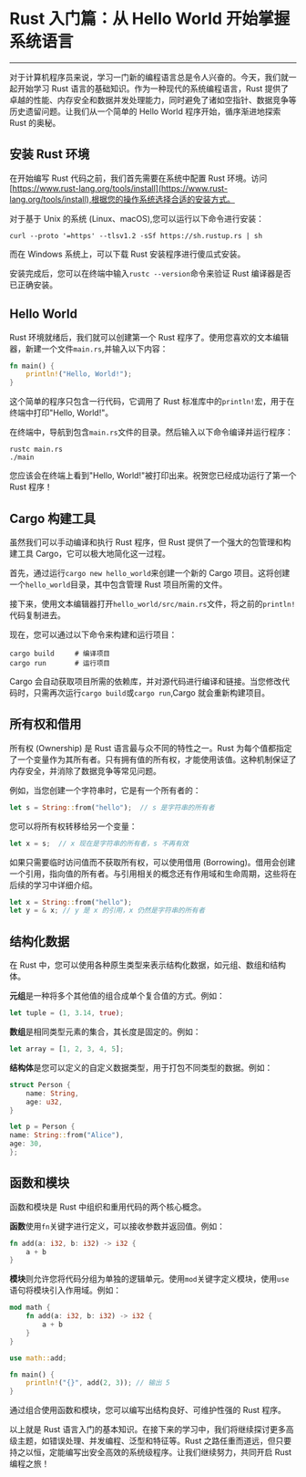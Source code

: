 # Rust 入门篇：从 Hello World 开始掌握系统语言

---

对于计算机程序员来说，学习一门新的编程语言总是令人兴奋的。今天，我们就一起开始学习 Rust 语言的基础知识。作为一种现代的系统编程语言，Rust
提供了卓越的性能、内存安全和数据并发处理能力，同时避免了诸如空指针、数据竞争等历史遗留问题。让我们从一个简单的 Hello World
程序开始，循序渐进地探索 Rust 的奥秘。

## 安装 Rust 环境

在开始编写 Rust 代码之前，我们首先需要在系统中配置 Rust
环境。访问[https://www.rust-lang.org/tools/install](https://www.rust-lang.org/tools/install),根据您的操作系统选择合适的安装方式。

对于基于 Unix 的系统 (Linux、macOS),您可以运行以下命令进行安装：

```
curl --proto '=https' --tlsv1.2 -sSf https://sh.rustup.rs | sh
```

而在 Windows 系统上，可以下载 Rust 安装程序进行傻瓜式安装。

安装完成后，您可以在终端中输入`rustc --version`命令来验证 Rust 编译器是否已正确安装。

## Hello World

Rust 环境就绪后，我们就可以创建第一个 Rust 程序了。使用您喜欢的文本编辑器，新建一个文件`main.rs`,并输入以下内容：

```rust
fn main() {
    println!("Hello, World!");
}
```

这个简单的程序只包含一行代码，它调用了 Rust 标准库中的`println!`宏，用于在终端中打印"Hello, World!"。

在终端中，导航到包含`main.rs`文件的目录。然后输入以下命令编译并运行程序：

```
rustc main.rs
./main
```

您应该会在终端上看到"Hello, World!"被打印出来。祝贺您已经成功运行了第一个 Rust 程序！

## Cargo 构建工具

虽然我们可以手动编译和执行 Rust 程序，但 Rust 提供了一个强大的包管理和构建工具 Cargo，它可以极大地简化这一过程。

首先，通过运行`cargo new hello_world`来创建一个新的 Cargo 项目。这将创建一个`hello_world`目录，其中包含管理 Rust 项目所需的文件。

接下来，使用文本编辑器打开`hello_world/src/main.rs`文件，将之前的`println!`代码复制进去。

现在，您可以通过以下命令来构建和运行项目：

```
cargo build     # 编译项目
cargo run       # 运行项目
```

Cargo 会自动获取项目所需的依赖库，并对源代码进行编译和链接。当您修改代码时，只需再次运行`cargo build`或`cargo run`,Cargo
就会重新构建项目。

## 所有权和借用

所有权 (Ownership) 是 Rust 语言最与众不同的特性之一。Rust 为每个值都指定了一个变量作为其所有者。只有拥有值的所有权，才能使用该值。这种机制保证了内存安全，并消除了数据竞争等常见问题。

例如，当您创建一个字符串时，它是有一个所有者的：

```rust
let s = String::from("hello");  // s 是字符串的所有者
```

您可以将所有权转移给另一个变量：

```rust
let x = s;  // x 现在是字符串的所有者，s 不再有效
```

如果只需要临时访问值而不获取所有权，可以使用借用 (Borrowing)。借用会创建一个引用，指向值的所有者。与引用相关的概念还有作用域和生命周期，这些将在后续的学习中详细介绍。

```rust
let x = String::from("hello");
let y = & x; // y 是 x 的引用，x 仍然是字符串的所有者
```

## 结构化数据

在 Rust 中，您可以使用各种原生类型来表示结构化数据，如元组、数组和结构体。

**元组**是一种将多个其他值的组合成单个复合值的方式。例如：

```rust
let tuple = (1, 3.14, true);
```

**数组**是相同类型元素的集合，其长度是固定的。例如：

```rust
let array = [1, 2, 3, 4, 5];
```

**结构体**是您可以定义的自定义数据类型，用于打包不同类型的数据。例如：

```rust
struct Person {
    name: String,
    age: u32,
}

let p = Person {
name: String::from("Alice"),
age: 30,
};
```

## 函数和模块

函数和模块是 Rust 中组织和重用代码的两个核心概念。

**函数**使用`fn`关键字进行定义，可以接收参数并返回值。例如：

```rust
fn add(a: i32, b: i32) -> i32 {
    a + b
}
```

**模块**则允许您将代码分组为单独的逻辑单元。使用`mod`关键字定义模块，使用`use`语句将模块引入作用域。例如：

```rust
mod math {
    fn add(a: i32, b: i32) -> i32 {
        a + b
    }
}

use math::add;

fn main() {
    println!("{}", add(2, 3)); // 输出 5
}
```

通过组合使用函数和模块，您可以编写出结构良好、可维护性强的 Rust 程序。

以上就是 Rust 语言入门的基本知识。在接下来的学习中，我们将继续探讨更多高级主题，如错误处理、并发编程、泛型和特征等。Rust
之路任重而道远，但只要持之以恒，定能编写出安全高效的系统级程序。让我们继续努力，共同开启 Rust 编程之旅！